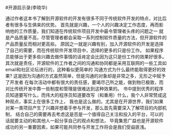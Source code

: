 ﻿#开源启示录(李晓华) 

通过作者这本书了解到开源软件的开发有很多不同于传统软件开发的特点，对比后者有很多与生俱来的优势。
首先就是兴趣，一个人的兴趣决定工作态度，再而影响他的工作质量，我们知道在传统软件项目开发中最令管理者头疼的问题之一
就是产品质量不高，尽管管理者都会采取一系列控制软件质量的方法，但开源软件的产品质量反而相对更高些。
原因之一就是兴趣有别，加入开源软件的开发是选择了自己的需要，而在传统软件开发项目中，选择的更多的只是份工作。
如果程序员能够出于更多些兴趣去做件事情的话肯定会比因为这只是份工作的效果好很多。
其次就是责任，开源软件的工作者之间的沟通和协同都是采用互联网的一些工具如email和社区论坛进行的，这种看似更简单的
沟通方式为什么最终能取得更好的效果? 这是因为沟通的方式虽然简单，但是沟通的对象却是非常之多，无形之中赋予了开发者
在每次活动中都有很大的责任感，要竭尽己所之能，做到物已极致，而对比传统开发中靠一些制度和管理是很难达到这种效果的。
书中提到优秀的程序员知道要写什么，而伟大的程序员知道要改写（和重用）什么，我个人非常赞成这种观点，事实上在很多工作上，
我也是这么做的。尤其是在开源世界，我们如果对某一类项目产生了兴趣并想着手参与开发，那么首先需要深入了解项目的内部机制，
结合自己的需要再去考虑这是否是一个值得自己关注和投入的平台，可以的话就要主动的和其他人一起分享自己的观点和想法，
毕竟集思广益也是开源软件成功的另一重要因素，如果可能共同参与开发工作将会是我们受益匪浅。
